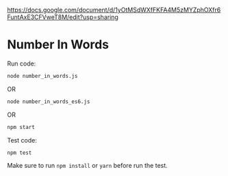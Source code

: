 https://docs.google.com/document/d/1yOtMSdWXfFKFA4M5zMYZphOXfr6FuntAxE3CFVweT8M/edit?usp=sharing

# Number In Words

Run code:

```sh
node number_in_words.js
```

OR

```sh
node number_in_words_es6.js
```

OR

```sh
npm start
```

Test code:
```sh
npm test
```

Make sure to run `npm install` or `yarn` before run the test.
